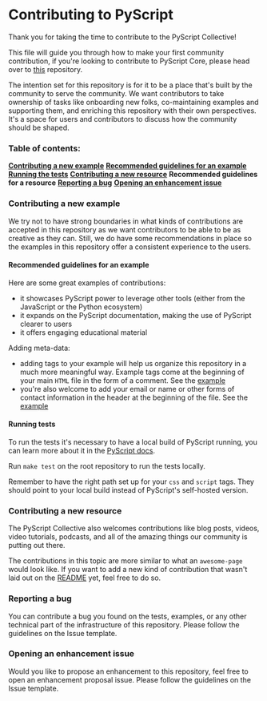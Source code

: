 # Contributing to PyScript

Thank you for taking the time to contribute to the PyScript Collective!

This file will guide you through how to make your first community contribution, if you're looking to contribute to PyScript Core, please head over to [this](https://github.com/pyscript/pyscript) repository.

The intention set for this repository is for it to be a place that's built by the community to serve the community. We want contributors to take ownership of tasks like onboarding new folks, co-maintaining examples and supporting them, and enriching this repository with their own perspectives. It's a space for users and contributors to discuss how the community should be shaped.

### Table of contents:

**[Contributing a new example](Contributing-a-new-example)**
    **[Recommended guidelines for an example](Recommended-guidelines-for-an-example)**
    **[Running the tests](Running-the-tests)**
**[Contributing a new resource](Contributing-a-new-resource)**
    **Recommended guidelines for a resource**
**[Reporting a bug](Reporting-a-bug)**
**[Opening an enhancement issue](Opening-an-enhancement-issue)**

### Contributing a new example

We try not to have strong boundaries in what kinds of contributions are accepted in this repository as we want contributors to be able to be as creative as they can. Still, we do have some recommendations in place so the examples in this repository offer a consistent experience to the users.

#### Recommended guidelines for an example

Here are some great examples of contributions:

- it showcases PyScript power to leverage other tools (either from the JavaScript or the Python ecosystem)
- it expands on the PyScript documentation, making the use of PyScript clearer to users
- it offers engaging educational material

Adding meta-data:

- adding tags to your example will help us organize this repository in a much more meaningful way. Example tags come at the beginning of your main `HTML` file in the form of a comment. See the [example](examples/hello_world.html)
- you're also welcome to add your email or name or other forms of contact information in the header at the beginning of the file. See the [example](examples/hello_world.html)

#### Running tests

To run the tests it's necessary to have a local build of PyScript running, you can learn more about it in the [PyScript docs](https://docs.pyscript.net/latest/).

Run `make test` on the root repository to run the tests locally.

Remember to have the right path set up for your `css` and `script` tags. They should point to your local build instead of PyScript's self-hosted version.

### Contributing a new resource

The PyScript Collective also welcomes contributions like blog posts, videos, video tutorials, podcasts, and all of the amazing things our community is putting out there.

The contributions in this topic are more similar to what an `awesome-page` would look like. If you want to add a new kind of contribution that wasn't laid out on the [README](README.md) yet, feel free to do so.

### Reporting a bug

You can contribute a bug you found on the tests, examples, or any other technical part of the infrastructure of this repository.
Please follow the guidelines on the Issue template.

### Opening an enhancement issue

Would you like to propose an enhancement to this repository, feel free to open an enhancement proposal issue. Please follow the guidelines on the Issue template.

